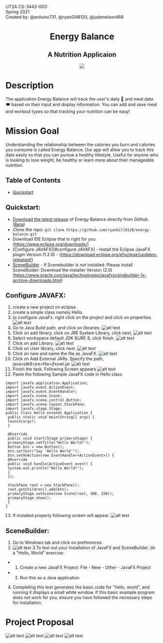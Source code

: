 
<div class="container-lg clearfix">
  <div class="col-4 float-right border p-4">
    UTSA CS-3443-003:
  </div>
  <div class="col-4 float-right border p-4">
    Spring 2021
  </div>
  <div class="col-4 float-right border p-4">
    Created by: @arduino731, @ryanGill8120, @judenelson468
  </div>
</div>

<h1 align="center"> Energy Balance</h1>
 <h2 align="center"> A Nutrition Applicaion </h1>
  

<p align="center">
  <img src="./doc/logo.png?raw=true">
</p>

# Description 

The application Energy Balance will track the user's daily :date: and meal data :plate_with_cutlery: based on their input and display information. You can add and save meal and workout types so that tracking your nutrition can be easy!

# Mission Goal 
Understanding the relationship between the calories you burn and calories you consume is called Energy Balance. Our app will allow you to track this data easily so that you can pursue a healthy lifestyle. Useful for anyone who is looking to lose weight, be healthy or learn more about their manageable nutrition.

## Table of Contents
- [Quickstart](#quickstart)

## Quickstart:
- [Download the latest release](https://github.com/ryanGill8120/energy-balance/releases/tag/1.0.0) of Energy Balance directly from GitHub. ([Beta](https://github.com/ryanGill8120/energy-balance/releases/tag/1.0.0))
- Clone the repo: `git clone https://github.com/ryanGill8120/energy-balance.git`
- Download IDE Eclipse that is right for you (https://www.eclipse.org/downloads/)
- [Configure JAVAFX](#configure JAVAFX) - Install the Eclipse JavaFX plugin Version (1.2.0) - (https://download.eclipse.org/efxclipse/updates-released/)
- [SceneBuilder](#sceneBuilder) - If Scenebuilder is not installed: Please install SceneBuider: Download the installer Version (2.0) (https://www.oracle.com/java/technologies/javafxscenebuilder-1x-archive-downloads.html)  

## Configure JAVAFX:
1. create a new project on eclipse.
2. create a simple class namely Hello.
3. to configure JavaFx. right click on the project and click on properties. ![alt text](./doc/cjfx1.jpg?raw=true)
4. Go to Java Build path, and click on libraries. ![alt text](./doc/cjfx2.jpg?raw=true) 
5. Click on add library, click on JRE System Library, click next, ![alt text](./doc/cjfx3.jpg?raw=true) 
6. Select workspace default JDK 8/JRE 8, click finish. ![alt text](./doc/cjfx4.jpg?raw=true) 
7. Click on add Library. ![alt text](./doc/cjfx5.jpg?raw=true)
8. Click on User library, click next. ![alt text](./doc/cjfx6.jpg?raw=true)
9. Click on new and name the file as JavaFX. ![alt text](./doc/cjfx7.jpg?raw=true) 
10. Click on Add External JARs. Specify the path, java>jdk8>jre>file>jfxswt.jar ![alt text](./doc/cjfx8.jpg?raw=true)
11. Finish the task. Following Screen appears ![alt text](./doc/cjfx9.jpg?raw=true)
12. Paste the following Sample JavaFX code in Hello class
```
import javafx.application.Application;
import javafx.event.ActionEvent;
import javafx.event.EventHandler;
import javafx.scene.Scene;
import javafx.scene.control.Button;
import javafx.scene.layout.StackPane;
import javafx.stage.Stage;
public class Hello extends Application {
 public static void main(String[] args) {
 launch(args);
 }

 @Override
 public void start(Stage primaryStage) {
 primaryStage.setTitle("Hello World!");
 Button btn = new Button();
 btn.setText("Say 'Hello World'");
 btn.setOnAction(new EventHandler<ActionEvent>() {
 @Override
 public void handle(ActionEvent event) {
 System.out.println("Hello World!");
 }
 });

 StackPane root = new StackPane();
 root.getChildren().add(btn);
 primaryStage.setScene(new Scene(root, 300, 250));
 primaryStage.show();
 }
}
```
13. If installed properly following screen will appear. ![alt text](./doc/cjfx10.jpg?raw=true)


## SceneBuilder:
1. Go to Windows tab and click on preferences.
2. ![alt text](./doc/sceneBuilder.jpg?raw=true)
3.To test out your installation of JavaFX and SceneBuilder, do a "Hello, World" exercise:
- 1. Create a new JavaFX Project: File - New - Other - JavaFX Project
- 2. Run this as a Java application
4. Completing this test generates the basic code for "hello, world", and running it displays a small white
window.
If this basic example program does not work for you, ensure you have followed the necessary steps for
installation. 

# Project Proposal 
![alt text](./doc/1.jpg?raw=true)
![alt text](./doc/2.jpg?raw=true)
![alt text](./doc/3.jpg?raw=true)
![alt text](./doc/4.jpg?raw=true)
